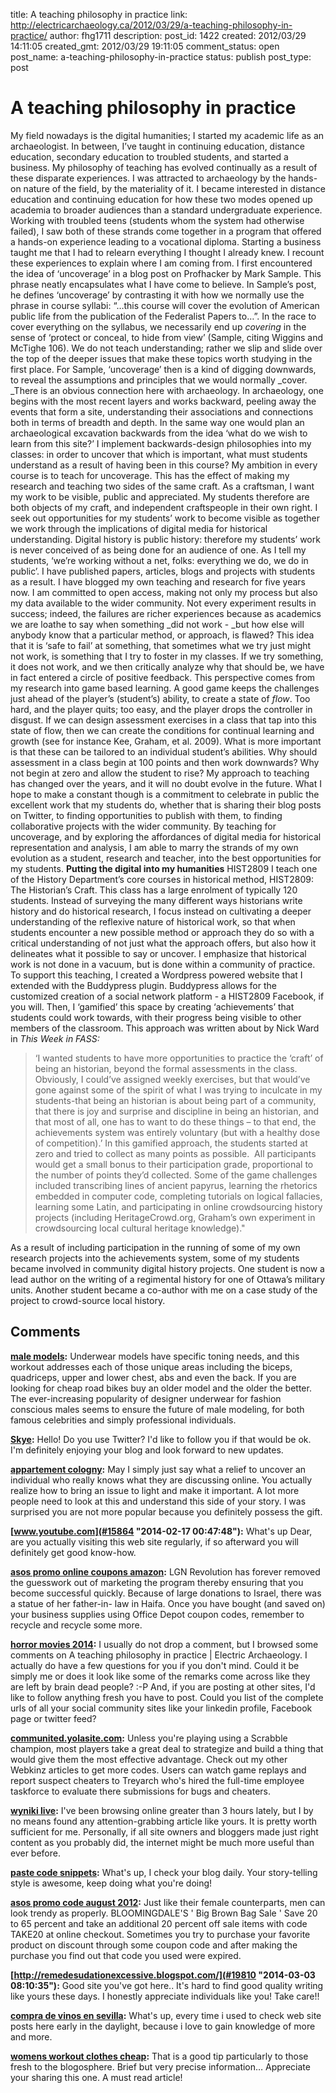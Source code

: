 title: A teaching philosophy in practice
link: http://electricarchaeology.ca/2012/03/29/a-teaching-philosophy-in-practice/
author: fhg1711
description: 
post_id: 1422
created: 2012/03/29 14:11:05
created_gmt: 2012/03/29 19:11:05
comment_status: open
post_name: a-teaching-philosophy-in-practice
status: publish
post_type: post

# A teaching philosophy in practice

My field nowadays is the digital humanities; I started my academic life as an archaeologist. In between, I’ve taught in continuing education, distance education, secondary education to troubled students, and started a business. My philosophy of teaching has evolved continually as a result of these disparate experiences. I was attracted to archaeology by the hands-on nature of the field, by the materiality of it. I became interested in distance education and continuing education for how these two modes opened up academia to broader audiences than a standard undergraduate experience. Working with troubled teens (students whom the system had otherwise failed), I saw both of these strands come together in a program that offered a hands-on experience leading to a vocational diploma. Starting a business taught me that I had to relearn everything I thought I already knew. I recount these experiences to explain where I am coming from. I first encountered the idea of ‘uncoverage’ in a blog post on Profhacker by Mark Sample. This phrase neatly encapsulates what I have come to believe. In Sample’s post, he defines ‘uncoverage’ by contrasting it with how we normally use the phrase in course syllabi: “…this course will cover the evolution of American public life from the publication of the Federalist Papers to…”. In the race to cover everything on the syllabus, we necessarily end up _covering_ in the sense of ‘protect or conceal, to hide from view’ (Sample, citing Wiggins and McTighe 106). We do not teach understanding; rather we slip and slide over the top of the deeper issues that make these topics worth studying in the first place. For Sample, ‘uncoverage’ then is a kind of digging downwards, to reveal the assumptions and principles that we would normally _cover. _There is an obvious connection here with archaeology. In archaeology, one begins with the most recent layers and works backward, peeling away the events that form a site, understanding their associations and connections both in terms of breadth and depth. In the same way one would plan an archaeological excavation backwards from the idea ‘what do we wish to learn from this site?’ I implement backwards-design philosophies into my classes: in order to uncover that which is important, what must students understand as a result of having been in this course? My ambition in every course is to teach for uncoverage. This has the effect of making my research and teaching two sides of the same craft. As a craftsman, I want my work to be visible, public and appreciated. My students therefore are both objects of my craft, and independent craftspeople in their own right. I seek out opportunities for my students’ work to become visible as together we work through the implications of digital media for historical understanding. Digital history is public history: therefore my students’ work is never conceived of as being done for an audience of one. As I tell my students, ‘we’re working without a net, folks: everything we do, we do in public’. I have published papers, articles, blogs and projects with students as a result. I have blogged my own teaching and research for five years now. I am committed to open access, making not only my process but also my data available to the wider community. Not every experiment results in success; indeed, the failures are richer experiences because as academics we are loathe to say when something _did not work - _but how else will anybody know that a particular method, or approach, is flawed? This idea that it is ‘safe to fail’ at something, that sometimes what we try just might not work, is something that I try to foster in my classes. If we try something, it does not work, and we then critically analyze why that should be, we have in fact entered a circle of positive feedback. This perspective comes from my research into game based learning. A good game keeps the challenges just ahead of the player’s (student’s) ability, to create a state of _flow_. Too hard, and the player quits; too easy, and the player drops the controller in disgust. If we can design assessment exercises in a class that tap into this state of flow, then we can create the conditions for continual learning and growth (see for instance Kee, Graham, et al. 2009). What is more important is that these can be tailored to an individual student’s abilities. Why should assessment in a class begin at 100 points and then work downwards? Why not begin at zero and allow the student to rise? My approach to teaching has changed over the years, and it will no doubt evolve in the future. What I hope to make a constant though is a commitment to celebrate in public the excellent work that my students do, whether that is sharing their blog posts on Twitter, to finding opportunities to publish with them, to finding collaborative projects with the wider community. By teaching for uncoverage, and by exploring the affordances of digital media for historical representation and analysis, I am able to marry the strands of my own evolution as a student, research and teacher, into the best opportunities for my students. **Putting the digital into my humanities** HIST2809 I teach one of the History Department’s core courses in historical method, HIST2809: The Historian’s Craft. This class has a large enrolment of typically 120 students. Instead of surveying the many different ways historians write history and do historical research, I focus instead on cultivating a deeper understanding of the reflexive nature of historical work, so that when students encounter a new possible method or approach they do so with a critical understanding of not just what the approach offers, but also how it delineates what it possible to say or uncover. I emphasize that historical work is not done in a vacuum, but is done within a community of practice. To support this teaching, I created a Wordpress powered website that I extended with the Buddypress plugin. Buddypress allows for the customized creation of a social network platform - a HIST2809 Facebook, if you will. Then, I ‘gamified’ this space by creating ‘achievements’ that students could work towards, with their progress being visible to other members of the classroom. This approach was written about by Nick Ward in _This Week in FASS:_

> ‘I wanted students to have more opportunities to practice the ‘craft’ of being an historian, beyond the formal assessments in the class. Obviously, I could’ve assigned weekly exercises, but that would’ve gone against some of the spirit of what I was trying to inculcate in my students-that being an historian is about being part of a community, that there is joy and surprise and discipline in being an historian, and that most of all, one has to want to do these things – to that end, the achievements system was entirely voluntary (but with a healthy dose of competition).’ In this gamified approach, the students started at zero and tried to collect as many points as possible.  All participants would get a small bonus to their participation grade, proportional to the number of points they’d collected. Some of the game challenges included transcribing lines of ancient papyrus, learning the rhetorics embedded in computer code, completing tutorials on logical fallacies, learning some Latin, and participating in online crowdsourcing history projects (including HeritageCrowd.org, Graham’s own experiment in crowdsourcing local cultural heritage knowledge)."

As a result of including participation in the running of some of my own research projects into the achievements system, some of my students became involved in community digital history projects. One student is now a lead author on the writing of a regimental history for one of Ottawa’s military units. Another student became a co-author with me on a case study of the project to crowd-source local history.

## Comments

**[male models](#16198 "2014-02-18 16:42:19"):** Underwear models have specific toning needs, and this workout addresses each of those unique areas including the biceps, quadriceps, upper and lower chest, abs and even the back. If you are looking for cheap road bikes buy an older model and the older the better. The ever-increasing popularity of designer underwear for fashion conscious males seems to ensure the future of male modeling, for both famous celebrities and simply professional individuals.

**[Skye](#15804 "2014-02-16 18:33:41"):** Hello! Do you use Twitter? I'd like to follow you if that would be ok. I'm definitely enjoying your blog and look forward to new updates.

**[appartement cologny](#15793 "2014-02-16 17:29:47"):** May I simply just say what a relief to uncover an individual who really knows what they are discussing online. You actually realize how to bring an issue to light and make it important. A lot more people need to look at this and understand this side of your story. I was surprised you are not more popular because you definitely possess the gift.

**[www.youtube.com](#15864 "2014-02-17 00:47:48"):** What's up Dear, are you actually visiting this web site regularly, if so afterward you will definitely get good know-how.

**[asos promo online coupons amazon](#20520 "2014-03-06 09:08:13"):** LGN Revolution has forever removed the guesswork out of marketing the program thereby ensuring that you become successful quickly. Because of large donations to Israel, there was a statue of her father-in- law in Haifa. Once you have bought (and saved on) your business supplies using Office Depot coupon codes, remember to recycle and recycle some more.

**[horror movies 2014](#20598 "2014-03-06 17:51:32"):** I usually do not drop a comment, but I browsed some comments on A teaching philosophy in practice | Electric Archaeology. I actually do have a few questions for you if you don't mind. Could it be simply me or does it look like some of the remarks come across like they are left by brain dead people? :-P And, if you are posting at other sites, I'd like to follow anything fresh you have to post. Could you list of the complete urls of all your social community sites like your linkedin profile, Facebook page or twitter feed?

**[communited.yolasite.com](#16232 "2014-02-18 21:31:25"):** Unless you're playing using a Scrabble champion, most players take a great deal to strategize and build a thing that would give them the most effective advantage. Check out my other Webkinz articles to get more codes. Users can watch game replays and report suspect cheaters to Treyarch who's hired the full-time employee taskforce to evaluate there submissions for bugs and cheaters.

**[wyniki live](#17466 "2014-02-24 02:13:09"):** I've been browsing online greater than 3 hours lately, but I by no means found any attention-grabbing article like yours. It is pretty worth sufficient for me. Personally, if all site owners and bloggers made just right content as you probably did, the internet might be much more useful than ever before.

**[paste code snippets](#19299 "2014-03-01 13:07:04"):** What's up, I check your blog daily. Your story-telling style is awesome, keep doing what you're doing!

**[asos promo code august 2012](#19174 "2014-03-01 04:40:33"):** Just like their female counterparts, men can look trendy as properly. BLOOMINGDALE'S ' Big Brown Bag Sale ' Save 20 to 65 percent and take an additional 20 percent off sale items with code TAKE20 at online checkout. Sometimes you try to purchase your favorite product on discount through some coupon code and after making the purchase you find out that code you used were expired.

**[http://remedesudationexcessive.blogspot.com/](#19810 "2014-03-03 08:10:35"):** Good site you've got here.. It's hard to find good quality writing like yours these days. I honestly appreciate individuals like you! Take care!!

**[compra de vinos en sevilla](#18999 "2014-02-28 17:00:22"):** What's up, every time i used to check web site posts here early in the daylight, because i love to gain knowledge of more and more.

**[womens workout clothes cheap](#19353 "2014-03-01 15:58:20"):** That is a good tip particularly to those fresh to the blogosphere. Brief but very precise information… Appreciate your sharing this one. A must read article!

